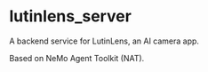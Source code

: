 # lutinlens_server

A backend service for LutinLens, an AI camera app.

Based on NeMo Agent Toolkit (NAT).
